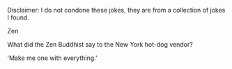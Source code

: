 Disclaimer: I do not condone these jokes, they are from a collection of jokes I found.

Zen

What did the Zen Buddhist say to the New York hot-dog vendor?

'Make me one with everything.'

